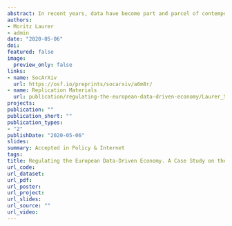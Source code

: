 ```yaml
---
abstract: In recent years, data have become part and parcel of contemporary capitalism. This created tensions between the growing demand for personal data and the fundamental right to data protection. Against this background, the EU’s adoption of the general data protection regulation (GDPR) poses a puzzle. Why did the EU adopt a regulation that strengthens data protection despite intensive lobbying by powerful business groups? We make two arguments to explain this outcome. First, we use process tracing to show how institutional legacies triggered and structured the policy-formulation process by strengthening the position of data protection advocates within the Commission. Second, we use discourse network analysis to show that the Snowden revelations fundamentally changed the discursive and coalitional dynamics during the decision-making stage, ‘saving’ the GDPR from being watered down. Our paper contributes to the literature on the political economy of data protection while also offering a comprehensive explanation of the GDPR 
authors:
- Moritz Laurer
- admin
date: "2020-05-06"
doi:
featured: false
image:
  preview_only: false
links:
- name: SocArXiv
  url: https://osf.io/preprints/socarxiv/a6m8r/
- name: Replication Materials
  url: publication/regulating-the-european-data-driven-economy/Laurer_Seidl_GDPR_Replication.zip
projects:
publication: ""
publication_short: ""
publication_types:
- "2"
publishDate: "2020-05-06"
slides:
summary: Accepted in Policy & Internet
tags:
title: Regulating the European Data-Driven Economy. A Case Study on the General Data Protection Regulation
url_code:
url_dataset:
url_pdf:
url_poster:
url_project:
url_slides:
url_source: ""
url_video:
---
```

